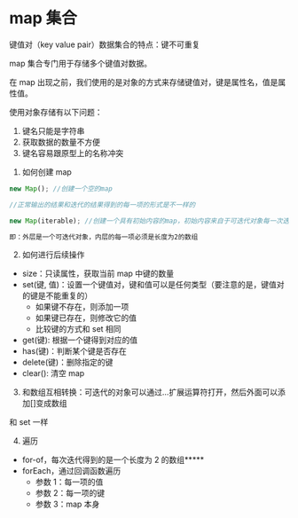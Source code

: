 # map 集合

键值对（key value pair）数据集合的特点：键不可重复

map 集合专门用于存储多个键值对数据。

在 map 出现之前，我们使用的是对象的方式来存储键值对，键是属性名，值是属性值。

使用对象存储有以下问题：

1. 键名只能是字符串
2. 获取数据的数量不方便
3. 键名容易跟原型上的名称冲突

1) 如何创建 map

```js
new Map(); //创建一个空的map

//正常输出的结果和迭代的结果得到的每一项的形式是不一样的

new Map(iterable); //创建一个具有初始内容的map，初始内容来自于可迭代对象每一次迭代的结果，但是，它要求每一次迭代的结果必须是一个长度为2的数组，数组第一项表示键，数组的第二项表示值

即：外层是一个可迭代对象，内层的每一项必须是长度为2的数组
```

2. 如何进行后续操作

- size：只读属性，获取当前 map 中键的数量
- set(键, 值)：设置一个键值对，键和值可以是任何类型（要注意的是，键值对的键是不能重复的）
  - 如果键不存在，则添加一项
  - 如果键已存在，则修改它的值
  - 比较键的方式和 set 相同
- get(键): 根据一个键得到对应的值
- has(键)：判断某个键是否存在
- delete(键)：删除指定的键
- clear(): 清空 map

3. 和数组互相转换：可迭代的对象可以通过...扩展运算符打开，然后外面可以添加[]变成数组

和 set 一样

4. 遍历

- for-of，每次迭代得到的是一个长度为 2 的数组**\***
- forEach，通过回调函数遍历
  - 参数 1：每一项的值
  - 参数 2：每一项的键
  - 参数 3：map 本身

